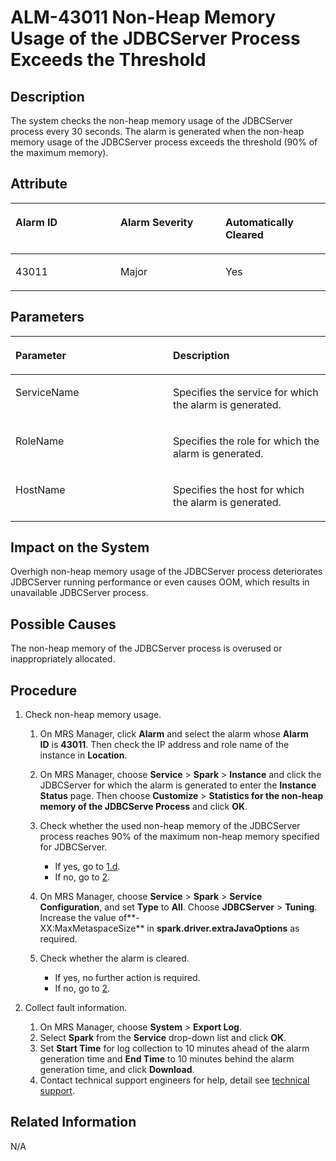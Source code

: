 # ALM-43011 Non-Heap Memory Usage of the JDBCServer Process Exceeds the Threshold<a name="EN-US_TOPIC_0125375659"></a>

## Description<a name="s04abd9c4f1f34de9a48d702f507d83c7"></a>

The system checks the non-heap memory usage of the JDBCServer process every 30 seconds. The alarm is generated when the non-heap memory usage of the JDBCServer process exceeds the threshold \(90% of the maximum memory\).

## Attribute<a name="sa13b87bf670a4de9b9d140d598b7f139"></a>

<a name="tece671a3d3dc4788b69f7aa62589697a"></a>
<table><thead align="left"><tr id="r6534d94ce350453e9c7e775bee7fdf9f"><th class="cellrowborder" valign="top" width="33.33333333333333%" id="mcps1.1.4.1.1"><p id="aa1e845ee99ba47b29fcd0898606c6bf1"><a name="aa1e845ee99ba47b29fcd0898606c6bf1"></a><a name="aa1e845ee99ba47b29fcd0898606c6bf1"></a>Alarm ID</p>
</th>
<th class="cellrowborder" valign="top" width="33.33333333333333%" id="mcps1.1.4.1.2"><p id="a3574986377794b66b3ac6a58c1315360"><a name="a3574986377794b66b3ac6a58c1315360"></a><a name="a3574986377794b66b3ac6a58c1315360"></a>Alarm Severity</p>
</th>
<th class="cellrowborder" valign="top" width="33.33333333333333%" id="mcps1.1.4.1.3"><p id="afe748735b97747bdb836a66e540a79d8"><a name="afe748735b97747bdb836a66e540a79d8"></a><a name="afe748735b97747bdb836a66e540a79d8"></a>Automatically Cleared</p>
</th>
</tr>
</thead>
<tbody><tr id="r76e118fbead04d608d1ba8d6dc3bca1f"><td class="cellrowborder" valign="top" width="33.33333333333333%" headers="mcps1.1.4.1.1 "><p id="a651852193e33430898753269087cc258"><a name="a651852193e33430898753269087cc258"></a><a name="a651852193e33430898753269087cc258"></a>43011</p>
</td>
<td class="cellrowborder" valign="top" width="33.33333333333333%" headers="mcps1.1.4.1.2 "><p id="a25f3ff47eed1458b9b253e20dccce672"><a name="a25f3ff47eed1458b9b253e20dccce672"></a><a name="a25f3ff47eed1458b9b253e20dccce672"></a>Major</p>
</td>
<td class="cellrowborder" valign="top" width="33.33333333333333%" headers="mcps1.1.4.1.3 "><p id="aaa617272ce0042fb86ca1736ac14716d"><a name="aaa617272ce0042fb86ca1736ac14716d"></a><a name="aaa617272ce0042fb86ca1736ac14716d"></a>Yes</p>
</td>
</tr>
</tbody>
</table>

## Parameters<a name="s3ae0e411336945ada314f2b5d30024f1"></a>

<a name="ta8df109e9e2541f7be53cc25946c4801"></a>
<table><thead align="left"><tr id="rab35b67eb71a4780b11af55f2210d41c"><th class="cellrowborder" valign="top" width="50%" id="mcps1.1.3.1.1"><p id="a06e8f358e72f477abcbb21e5ac577864"><a name="a06e8f358e72f477abcbb21e5ac577864"></a><a name="a06e8f358e72f477abcbb21e5ac577864"></a>Parameter</p>
</th>
<th class="cellrowborder" valign="top" width="50%" id="mcps1.1.3.1.2"><p id="a71ce5e8ae3334295878dfddee2643c17"><a name="a71ce5e8ae3334295878dfddee2643c17"></a><a name="a71ce5e8ae3334295878dfddee2643c17"></a>Description</p>
</th>
</tr>
</thead>
<tbody><tr id="rd0546170d0a243f49ce88c11f90c1b55"><td class="cellrowborder" valign="top" width="50%" headers="mcps1.1.3.1.1 "><p id="a749a7cd3d44346889f4ebcc80d09da74"><a name="a749a7cd3d44346889f4ebcc80d09da74"></a><a name="a749a7cd3d44346889f4ebcc80d09da74"></a>ServiceName</p>
</td>
<td class="cellrowborder" valign="top" width="50%" headers="mcps1.1.3.1.2 "><p id="a17ca0a638f3745dd83fb9a63bb5d0bc1"><a name="a17ca0a638f3745dd83fb9a63bb5d0bc1"></a><a name="a17ca0a638f3745dd83fb9a63bb5d0bc1"></a>Specifies the service for which the alarm is generated.</p>
</td>
</tr>
<tr id="r397f926d1d4748f9abc0ff7f5c10dc1f"><td class="cellrowborder" valign="top" width="50%" headers="mcps1.1.3.1.1 "><p id="a03f9694eff2044e3b7100b6bde1491d3"><a name="a03f9694eff2044e3b7100b6bde1491d3"></a><a name="a03f9694eff2044e3b7100b6bde1491d3"></a>RoleName</p>
</td>
<td class="cellrowborder" valign="top" width="50%" headers="mcps1.1.3.1.2 "><p id="a1b791e8c8ddd440594eadea5046a8142"><a name="a1b791e8c8ddd440594eadea5046a8142"></a><a name="a1b791e8c8ddd440594eadea5046a8142"></a>Specifies the role for which the alarm is generated.</p>
</td>
</tr>
<tr id="rbb1ab2dc24f3459c9140e0b9fd9a4d27"><td class="cellrowborder" valign="top" width="50%" headers="mcps1.1.3.1.1 "><p id="a0885ba3a634c430b9e0ac4ea328794c3"><a name="a0885ba3a634c430b9e0ac4ea328794c3"></a><a name="a0885ba3a634c430b9e0ac4ea328794c3"></a>HostName</p>
</td>
<td class="cellrowborder" valign="top" width="50%" headers="mcps1.1.3.1.2 "><p id="a6a4c9879580c411d864ae720b183137a"><a name="a6a4c9879580c411d864ae720b183137a"></a><a name="a6a4c9879580c411d864ae720b183137a"></a>Specifies the host for which the alarm is generated.</p>
</td>
</tr>
</tbody>
</table>

## Impact on the System<a name="s036c5e2ba95040f2b98ca9b0a51a114a"></a>

Overhigh non-heap memory usage of the JDBCServer process deteriorates JDBCServer running performance or even causes OOM, which results in unavailable JDBCServer process.

## Possible Causes<a name="sfedfbf85e4c540d6ada7e4643f78eb11"></a>

The non-heap memory of the JDBCServer process is overused or inappropriately allocated.

## Procedure<a name="s65db35ea8ad9427fa538c23f43daba80"></a>

1.  Check non-heap memory usage.
    1.  On MRS Manager, click  **Alarm** and select the alarm whose **Alarm ID** is **43011**. Then check the IP address and role name of the instance in **Location**.
    2.  On MRS Manager, choose  **Service** \> **Spark** \> **Instance** and click the JDBCServer for which the alarm is generated to enter the **Instance Status** page. Then choose **Customize** \> **Statistics for the non-heap memory of the JDBCServe Process** and click **OK**.
    3.  Check whether the used non-heap memory of the JDBCServer process reaches 90% of the maximum non-heap memory specified for JDBCServer.
        -   If yes, go to  [1.d](#l327124029aba49f0976d1b4ea2d1921b).
        -   If no, go to  [2](#l7874f49605914d52af72cef71fe7757f).

    4.  <a name="l327124029aba49f0976d1b4ea2d1921b"></a>On MRS Manager, choose  **Service** \> **Spark** \> **Service Configuration**, and set **Type** to **All**. Choose **JDBCServer** \> **Tuning**. Increase the value of**-XX:MaxMetaspaceSize** in **spark.driver.extraJavaOptions**  as required.
    5.  Check whether the alarm is cleared.
        -   If yes, no further action is required.
        -   If no, go to  [2](#l7874f49605914d52af72cef71fe7757f).

2.  <a name="l7874f49605914d52af72cef71fe7757f"></a>Collect fault information.
    1.  On MRS Manager, choose  **System** \> **Export Log**.
    2.  Select  **Spark** from the **Service** drop-down list and click **OK**.
    3.  Set  **Start Time** for log collection to 10 minutes ahead of the alarm generation time and **End Time** to 10 minutes behind the alarm generation time, and click **Download**.
    4.  Contact technical support engineers for help, detail see  [technical support](https://docs.otc.t-systems.com/en-us/public/learnmore.html).


## Related Information<a name="sde1beade2dfb444ca7af54f2c8fb1fe0"></a>

N/A

